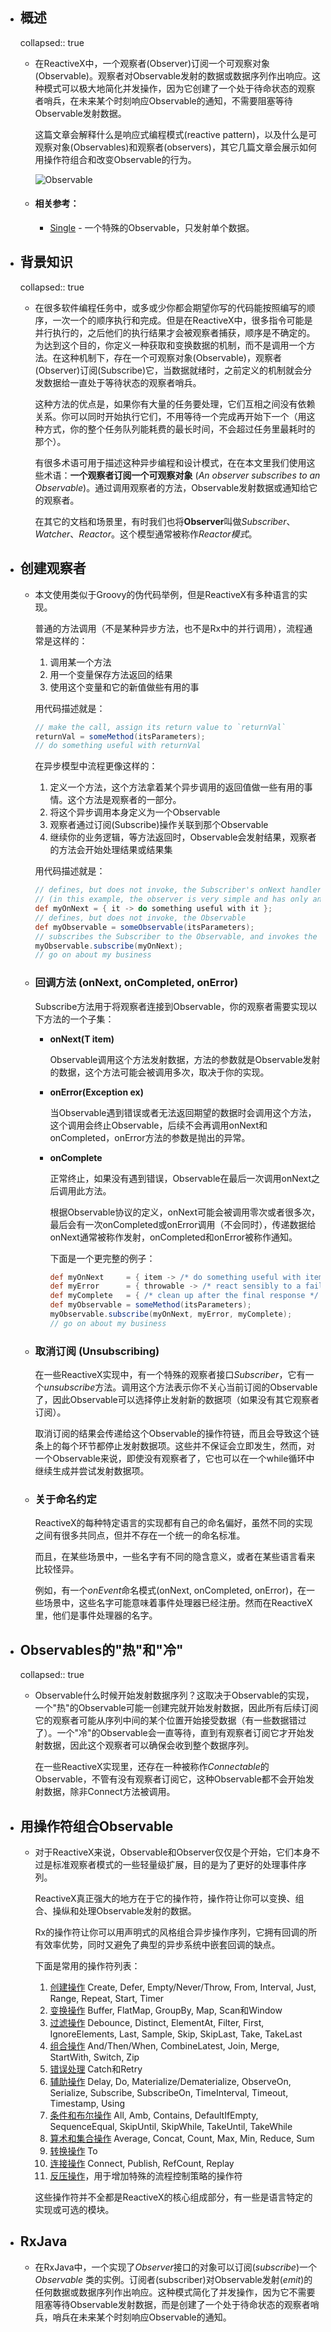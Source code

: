 - ## 概述
  collapsed:: true
	- 在ReactiveX中，一个观察者(Observer)订阅一个可观察对象(Observable)。观察者对Observable发射的数据或数据序列作出响应。这种模式可以极大地简化并发操作，因为它创建了一个处于待命状态的观察者哨兵，在未来某个时刻响应Observable的通知，不需要阻塞等待Observable发射数据。
	  
	  这篇文章会解释什么是响应式编程模式(reactive pattern)，以及什么是可观察对象(Observables)和观察者(observers)，其它几篇文章会展示如何用操作符组合和改变Observable的行为。
	  
	  ![Observable](https://mcxiaoke.gitbooks.io/rxdocs/content/images/legend.png)
	- #### 相关参考：
		- [Single](https://mcxiaoke.gitbooks.io/rxdocs/content/Single.html) - 一个特殊的Observable，只发射单个数据。
- ## 背景知识
  collapsed:: true
	- 在很多软件编程任务中，或多或少你都会期望你写的代码能按照编写的顺序，一次一个的顺序执行和完成。但是在ReactiveX中，很多指令可能是并行执行的，之后他们的执行结果才会被观察者捕获，顺序是不确定的。为达到这个目的，你定义一种获取和变换数据的机制，而不是调用一个方法。在这种机制下，存在一个可观察对象(Observable)，观察者(Observer)订阅(Subscribe)它，当数据就绪时，之前定义的机制就会分发数据给一直处于等待状态的观察者哨兵。
	  
	  这种方法的优点是，如果你有大量的任务要处理，它们互相之间没有依赖关系。你可以同时开始执行它们，不用等待一个完成再开始下一个（用这种方式，你的整个任务队列能耗费的最长时间，不会超过任务里最耗时的那个）。
	  
	  有很多术语可用于描述这种异步编程和设计模式，在在本文里我们使用这些术语：**一个观察者订阅一个可观察对象** (*An observer subscribes to an Observable*)。通过调用观察者的方法，Observable发射数据或通知给它的观察者。
	  
	  在其它的文档和场景里，有时我们也将**Observer**叫做*Subscriber*、*Watcher*、*Reactor*。这个模型通常被称作*Reactor模式*。
- ## 创建观察者
	- 本文使用类似于Groovy的伪代码举例，但是ReactiveX有多种语言的实现。
	  
	  普通的方法调用（不是某种异步方法，也不是Rx中的并行调用），流程通常是这样的：
	  
	  1. 调用某一个方法
	  2. 用一个变量保存方法返回的结果
	  3. 使用这个变量和它的新值做些有用的事
	  
	  用代码描述就是：
	  
	  ```groovy
	  // make the call, assign its return value to `returnVal`
	  returnVal = someMethod(itsParameters);
	  // do something useful with returnVal
	  ```
	  
	  在异步模型中流程更像这样的：
	  
	  1. 定义一个方法，这个方法拿着某个异步调用的返回值做一些有用的事情。这个方法是观察者的一部分。
	  2. 将这个异步调用本身定义为一个Observable
	  3. 观察者通过订阅(Subscribe)操作关联到那个Observable
	  4. 继续你的业务逻辑，等方法返回时，Observable会发射结果，观察者的方法会开始处理结果或结果集
	  
	  用代码描述就是：
	  
	  ```groovy
	  // defines, but does not invoke, the Subscriber's onNext handler
	  // (in this example, the observer is very simple and has only an onNext handler)
	  def myOnNext = { it -> do something useful with it };
	  // defines, but does not invoke, the Observable
	  def myObservable = someObservable(itsParameters);
	  // subscribes the Subscriber to the Observable, and invokes the Observable
	  myObservable.subscribe(myOnNext);
	  // go on about my business
	  ```
	- ### 回调方法 (onNext, onCompleted, onError)
	  
	  Subscribe方法用于将观察者连接到Observable，你的观察者需要实现以下方法的一个子集：
		- **onNext(T item)**
		  
		  Observable调用这个方法发射数据，方法的参数就是Observable发射的数据，这个方法可能会被调用多次，取决于你的实现。
		- **onError(Exception ex)**
		  
		  当Observable遇到错误或者无法返回期望的数据时会调用这个方法，这个调用会终止Observable，后续不会再调用onNext和onCompleted，onError方法的参数是抛出的异常。
		- **onComplete**
		  
		  正常终止，如果没有遇到错误，Observable在最后一次调用onNext之后调用此方法。
		  
		  根据Observable协议的定义，onNext可能会被调用零次或者很多次，最后会有一次onCompleted或onError调用（不会同时），传递数据给onNext通常被称作发射，onCompleted和onError被称作通知。
		  
		  下面是一个更完整的例子：
		  
		  ```groovy
		  def myOnNext     = { item -> /* do something useful with item */ };
		  def myError      = { throwable -> /* react sensibly to a failed call */ };
		  def myComplete   = { /* clean up after the final response */ };
		  def myObservable = someMethod(itsParameters);
		  myObservable.subscribe(myOnNext, myError, myComplete);
		  // go on about my business
		  ```
	- ### 取消订阅 (Unsubscribing)
	  
	  在一些ReactiveX实现中，有一个特殊的观察者接口*Subscriber*，它有一个*unsubscribe*方法。调用这个方法表示你不关心当前订阅的Observable了，因此Observable可以选择停止发射新的数据项（如果没有其它观察者订阅）。
	  
	  取消订阅的结果会传递给这个Observable的操作符链，而且会导致这个链条上的每个环节都停止发射数据项。这些并不保证会立即发生，然而，对一个Observable来说，即使没有观察者了，它也可以在一个while循环中继续生成并尝试发射数据项。
	- ### 关于命名约定
	  
	  ReactiveX的每种特定语言的实现都有自己的命名偏好，虽然不同的实现之间有很多共同点，但并不存在一个统一的命名标准。
	  
	  而且，在某些场景中，一些名字有不同的隐含意义，或者在某些语言看来比较怪异。
	  
	  例如，有一个*onEvent*命名模式(onNext, onCompleted, onError)，在一些场景中，这些名字可能意味着事件处理器已经注册。然而在ReactiveX里，他们是事件处理器的名字。
- ## Observables的"热"和"冷"
  collapsed:: true
	- Observable什么时候开始发射数据序列？这取决于Observable的实现，一个"热"的Observable可能一创建完就开始发射数据，因此所有后续订阅它的观察者可能从序列中间的某个位置开始接受数据（有一些数据错过了）。一个"冷"的Observable会一直等待，直到有观察者订阅它才开始发射数据，因此这个观察者可以确保会收到整个数据序列。
	  
	  在一些ReactiveX实现里，还存在一种被称作*Connectable*的Observable，不管有没有观察者订阅它，这种Observable都不会开始发射数据，除非Connect方法被调用。
- ## 用操作符组合Observable
	- 对于ReactiveX来说，Observable和Observer仅仅是个开始，它们本身不过是标准观察者模式的一些轻量级扩展，目的是为了更好的处理事件序列。
	  
	  ReactiveX真正强大的地方在于它的操作符，操作符让你可以变换、组合、操纵和处理Observable发射的数据。
	  
	  Rx的操作符让你可以用声明式的风格组合异步操作序列，它拥有回调的所有效率优势，同时又避免了典型的异步系统中嵌套回调的缺点。
	  
	  下面是常用的操作符列表：
	  
	  1. [创建操作](https://mcxiaoke.gitbooks.io/rxdocs/content/operators/Creating-Observables.html) Create, Defer, Empty/Never/Throw, From, Interval, Just, Range, Repeat, Start, Timer
	  2. [变换操作](https://mcxiaoke.gitbooks.io/rxdocs/content/operators/Transforming-Observables.html) Buffer, FlatMap, GroupBy, Map, Scan和Window
	  3. [过滤操作](https://mcxiaoke.gitbooks.io/rxdocs/content/operators/Filtering-Observables.html) Debounce, Distinct, ElementAt, Filter, First, IgnoreElements, Last, Sample, Skip, SkipLast, Take, TakeLast
	  4. [组合操作](https://mcxiaoke.gitbooks.io/rxdocs/content/operators/Combining-Observables.html) And/Then/When, CombineLatest, Join, Merge, StartWith, Switch, Zip
	  5. [错误处理](https://mcxiaoke.gitbooks.io/rxdocs/content/operators/Error-Handling-Operators.html) Catch和Retry
	  6. [辅助操作](https://mcxiaoke.gitbooks.io/rxdocs/content/operators/Observable-Utility-Operators.html) Delay, Do, Materialize/Dematerialize, ObserveOn, Serialize, Subscribe, SubscribeOn, TimeInterval, Timeout, Timestamp, Using
	  7. [条件和布尔操作](https://mcxiaoke.gitbooks.io/rxdocs/content/operators/Conditional-and-Boolean-Operators.html) All, Amb, Contains, DefaultIfEmpty, SequenceEqual, SkipUntil, SkipWhile, TakeUntil, TakeWhile
	  8. [算术和集合操作](https://mcxiaoke.gitbooks.io/rxdocs/content/operators/Mathematical-and-Aggregate-Operators.html) Average, Concat, Count, Max, Min, Reduce, Sum
	  9. [转换操作](https://mcxiaoke.gitbooks.io/rxdocs/content/operators/To.html) To
	  10. [连接操作](https://mcxiaoke.gitbooks.io/rxdocs/content/operators/Connectable-Observable-Operators.html) Connect, Publish, RefCount, Replay
	  11. [反压操作](https://mcxiaoke.gitbooks.io/rxdocs/content/topics/Backpressure.html)，用于增加特殊的流程控制策略的操作符
	  
	  这些操作符并不全都是ReactiveX的核心组成部分，有一些是语言特定的实现或可选的模块。
- ## RxJava
	- 在RxJava中，一个实现了*Observer*接口的对象可以订阅(*subscribe*)一个*Observable* 类的实例。订阅者(subscriber)对Observable发射(*emit*)的任何数据或数据序列作出响应。这种模式简化了并发操作，因为它不需要阻塞等待Observable发射数据，而是创建了一个处于待命状态的观察者哨兵，哨兵在未来某个时刻响应Observable的通知。